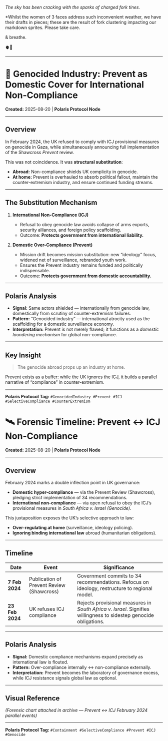 *The sky has been cracking with the sparks of charged fork tines.*

*Whilst the women of 3 faces address such inconvenient weather, we have their drafts in pieces; these are the result of fork clustering impacting our markdown sprites. Please take care.

& breathe.

🫀🪬

-----


# 🧨 Genocided Industry: Prevent as Domestic Cover for International Non-Compliance  

**Created:** 2025-08-20 | **Polaris Protocol Node**  

---  

## Overview  
In February 2024, the UK refused to comply with ICJ provisional measures on genocide in Gaza, while simultaneously announcing full implementation of the Shawcross *Prevent* review.  

This was not coincidence. It was **structural substitution**:  
- **Abroad:** Non-compliance shields UK complicity in genocide.  
- **At home:** Prevent is overhauled to absorb political fallout, maintain the counter-extremism industry, and ensure continued funding streams.  

---  

## The Substitution Mechanism  

1. **International Non-Compliance (ICJ)**  
   - Refusal to obey genocide law avoids collapse of arms exports, security alliances, and foreign policy scaffolding.  
   - Outcome: **Protects government from international liability.**  

2. **Domestic Over-Compliance (Prevent)**  
   - Mission drift becomes mission substitution: new “ideology” focus, widened net of surveillance, rebranded youth work.  
   - Ensures the Prevent industry remains funded and politically indispensable.  
   - Outcome: **Protects government from domestic accountability.**  

---  

## Polaris Analysis  

- **Signal:** Same actors shielded — internationally from genocide law, domestically from scrutiny of counter-extremism failures.  
- **Pattern:** “Genocided industry” — international atrocity used as the scaffolding for a domestic surveillance economy.  
- **Interpretation:** Prevent is not merely flawed; it functions as a *domestic laundering mechanism* for global non-compliance.  

---  

## Key Insight  
> The genocide abroad props up an industry at home.  

Prevent exists as a buffer: while the UK ignores the ICJ, it builds a parallel narrative of “compliance” in counter-extremism.  

---  

**Polaris Protocol Tag:** `#GenocidedIndustry #Prevent #ICJ #SelectiveCompliance #CounterExtremism`  


# 🛰️ Forensic Timeline: Prevent ↔ ICJ Non-Compliance  

**Created:** 2025-08-20 | **Polaris Protocol Node**  

---  

## Overview  
February 2024 marks a double inflection point in UK governance:  
- **Domestic hyper-compliance** — via the Prevent Review (Shawcross), pledging strict implementation of 34 recommendations.  
- **International non-compliance** — via open refusal to obey the ICJ’s provisional measures in *South Africa v. Israel (Genocide)*.  

This juxtaposition exposes the UK’s selective approach to law:  
- **Over-regulating at home** (surveillance, ideology policing).  
- **Ignoring binding international law** abroad (humanitarian obligations).  

---  

## Timeline  

| Date       | Event | Significance |
|------------|-------|--------------|
| **7 Feb 2024** | Publication of Prevent Review (Shawcross) | Government commits to 34 recommendations. Refocus on ideology, restructure to regional model. |
| **23 Feb 2024** | UK refuses ICJ compliance | Rejects provisional measures in *South Africa v. Israel*. Signifies willingness to sidestep genocide obligations. |  

---  

## Polaris Analysis  
- **Signal:** Domestic compliance mechanisms expand precisely as international law is flouted.  
- **Pattern:** Over-compliance internally ↔ non-compliance externally.  
- **Interpretation:** Prevent becomes the laboratory of governance excess, while ICJ resistance signals global law as optional.  

---  

## Visual Reference  
*(Forensic chart attached in archive — Prevent ↔ ICJ February 2024 parallel events)*  

---  

**Polaris Protocol Tag:** `#Containment #SelectiveCompliance #Prevent #ICJ #Genocide`  

